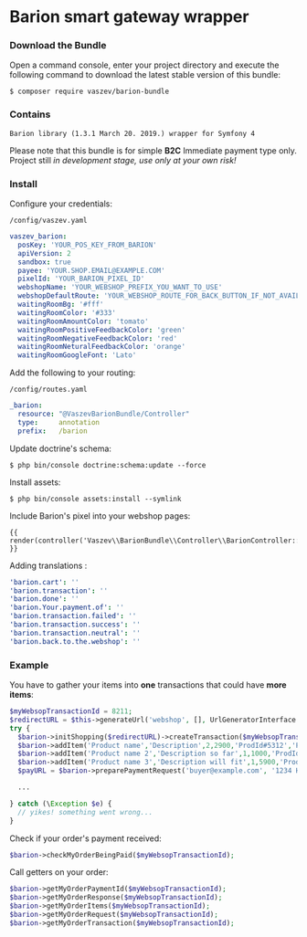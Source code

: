 # Barion smart gateway wrapper

### Download the Bundle

Open a command console, enter your project directory and execute the
following command to download the latest stable version of this bundle:

```console
$ composer require vaszev/barion-bundle
```

### Contains

    Barion library (1.3.1 March 20. 2019.) wrapper for Symfony 4

Please note that this bundle is for simple **B2C** Immediate payment type only. Project still *in development stage, use only at your own risk!* 

### Install

Configure your credentials:

`/config/vaszev.yaml`

```yaml
vaszev_barion:
  posKey: 'YOUR_POS_KEY_FROM_BARION'
  apiVersion: 2
  sandbox: true
  payee: 'YOUR.SHOP.EMAIL@EXAMPLE.COM'
  pixelId: 'YOUR_BARION_PIXEL_ID'
  webshopName: 'YOUR_WEBSHOP_PREFIX_YOU_WANT_TO_USE'
  webshopDefaultRoute: 'YOUR_WEBSHOP_ROUTE_FOR_BACK_BUTTON_IF_NOT_AVAILABLE'
  waitingRoomBg: '#fff'
  waitingRoomColor: '#333'
  waitingRoomAmountColor: 'tomato'
  waitingRoomPositiveFeedbackColor: 'green'
  waitingRoomNegativeFeedbackColor: 'red'
  waitingRoomNeturalFeedbackColor: 'orange'
  waitingRoomGoogleFont: 'Lato'
```

Add the following to your routing:

`/config/routes.yaml`

```yaml
_barion:
  resource: "@VaszevBarionBundle/Controller"
  type:     annotation
  prefix:   /barion
```
      
Update doctrine's schema:

`$ php bin/console doctrine:schema:update --force`

Install assets:

`$ php bin/console assets:install --symlink`

Include Barion's pixel into your webshop pages:

```twig
{{ render(controller('Vaszev\\BarionBundle\\Controller\\BarionController::pixel')) }}
```

Adding translations :

```yaml
'barion.cart': ''
'barion.transaction': ''
'barion.done': ''
'barion.Your.payment.of': ''
'barion.transaction.failed': ''
'barion.transaction.success': ''
'barion.transaction.neutral': ''
'barion.back.to.the.webshop': ''
```

### Example

You have to gather your items into **one** transactions that could have **more items**:

```php
$myWebsopTransactionId = 8211;
$redirectURL = $this->generateUrl('webshop', [], UrlGeneratorInterface::ABSOLUTE_URL);
try {
  $barion->initShopping($redirectURL)->createTransaction($myWebsopTransactionId, 'Please post it ASAP!');
  $barion->addItem('Product name','Description',2,2900,'ProdId#5312','Piece');
  $barion->addItem('Product name 2','Description so far',1,1000,'ProdId#4362','Meter');
  $barion->addItem('Product name 3','Description will fit',1,5900,'ProdId#7309','L');
  $payURL = $barion->preparePaymentRequest('buyer@example.com', '1234 Hungary, Budapest...')->closeAndGetPaymentURL();

  ...

} catch (\Exception $e) {
  // yikes! something went wrong...
}
```

Check if your order's payment received:

```php
$barion->checkMyOrderBeingPaid($myWebsopTransactionId);
```

Call getters on your order:

```php
$barion->getMyOrderPaymentId($myWebsopTransactionId);
$barion->getMyOrderResponse($myWebsopTransactionId);
$barion->getMyOrderItems($myWebsopTransactionId);
$barion->getMyOrderRequest($myWebsopTransactionId);
$barion->getMyOrderTransaction($myWebsopTransactionId);
```
